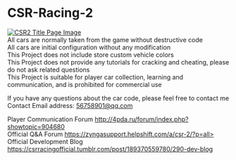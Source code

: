 # CSR-Racing-2
<a href="logo1/" target="_blank"><img src="https://66.media.tumblr.com/9932d1d02ed09969a5077e60f36dcd48/035253621da95bce-35/s540x810/33dbba699dd83e6500d01138a896489668bc6062.png" title="CSR2-2.9.0" alt="CSR2 Title Page Image"></a><br>
All cars are normally taken from the game without destructive code<br>
All cars are initial configuration without any modification <br>
This Project does not include store custom vehicle colors <br>
This Project does not provide any tutorials for cracking and cheating, please do not ask related questions<br>
This Project is suitable for player car collection, learning and communication, and is prohibited for commercial use<br>

If you have any questions about the car code, please feel free to contact me<br>
Contact Email address: 56758901@qq.com<br>

Player Communication Forum http://4pda.ru/forum/index.php?showtopic=904680<br>
Official Q&A Forum https://zyngasupport.helpshift.com/a/csr-2/?p=all><br>
Official Development Blog https://csrracingofficial.tumblr.com/post/189370559780/290-dev-blog
